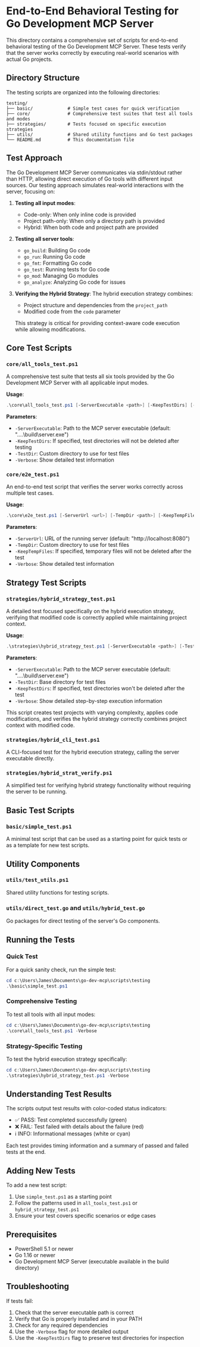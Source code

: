 # End-to-End Behavioral Testing for Go Development MCP Server

This directory contains a comprehensive set of scripts for end-to-end behavioral testing of the Go Development MCP Server. These tests verify that the server works correctly by executing real-world scenarios with actual Go projects.

## Directory Structure

The testing scripts are organized into the following directories:

```
testing/
├── basic/             # Simple test cases for quick verification
├── core/              # Comprehensive test suites that test all tools and modes
├── strategies/        # Tests focused on specific execution strategies
├── utils/             # Shared utility functions and Go test packages
└── README.md          # This documentation file
```

## Test Approach

The Go Development MCP Server communicates via stdin/stdout rather than HTTP, allowing direct execution of Go tools with different input sources. Our testing approach simulates real-world interactions with the server, focusing on:

1. **Testing all input modes**:
   - Code-only: When only inline code is provided
   - Project path-only: When only a directory path is provided
   - Hybrid: When both code and project path are provided

2. **Testing all server tools**:
   - `go_build`: Building Go code
   - `go_run`: Running Go code
   - `go_fmt`: Formatting Go code
   - `go_test`: Running tests for Go code
   - `go_mod`: Managing Go modules
   - `go_analyze`: Analyzing Go code for issues

3. **Verifying the Hybrid Strategy**:
   The hybrid execution strategy combines:
   - Project structure and dependencies from the `project_path`
   - Modified code from the `code` parameter
   
   This strategy is critical for providing context-aware code execution while allowing modifications.

## Core Test Scripts

### `core/all_tools_test.ps1`

A comprehensive test suite that tests all six tools provided by the Go Development MCP Server with all applicable input modes.

**Usage**:

```powershell
.\core\all_tools_test.ps1 [-ServerExecutable <path>] [-KeepTestDirs] [-TestDir <path>] [-Verbose]
```

**Parameters**:

- `-ServerExecutable`: Path to the MCP server executable (default: "..\..\build\server.exe")
- `-KeepTestDirs`: If specified, test directories will not be deleted after testing
- `-TestDir`: Custom directory to use for test files
- `-Verbose`: Show detailed test information

### `core/e2e_test.ps1`

An end-to-end test script that verifies the server works correctly across multiple test cases.

**Usage**:

```powershell
.\core\e2e_test.ps1 [-ServerUrl <url>] [-TempDir <path>] [-KeepTempFiles] [-Verbose]
```

**Parameters**:

- `-ServerUrl`: URL of the running server (default: "http://localhost:8080")
- `-TempDir`: Custom directory to use for test files
- `-KeepTempFiles`: If specified, temporary files will not be deleted after the test
- `-Verbose`: Show detailed test information

## Strategy Test Scripts

### `strategies/hybrid_strategy_test.ps1`

A detailed test focused specifically on the hybrid execution strategy, verifying that modified code is correctly applied while maintaining project context.

**Usage**:

```powershell
.\strategies\hybrid_strategy_test.ps1 [-ServerExecutable <path>] [-TestDir <path>] [-KeepTestDirs] [-Verbose]
```

**Parameters**:

- `-ServerExecutable`: Path to the MCP server executable (default: "..\..\build\server.exe")
- `-TestDir`: Base directory for test files
- `-KeepTestDirs`: If specified, test directories won't be deleted after the test
- `-Verbose`: Show detailed step-by-step execution information

This script creates test projects with varying complexity, applies code modifications, and verifies the hybrid strategy correctly combines project context with modified code.

### `strategies/hybrid_cli_test.ps1`

A CLI-focused test for the hybrid execution strategy, calling the server executable directly.

### `strategies/hybrid_strat_verify.ps1`

A simplified test for verifying hybrid strategy functionality without requiring the server to be running.

## Basic Test Scripts

### `basic/simple_test.ps1`

A minimal test script that can be used as a starting point for quick tests or as a template for new test scripts.

## Utility Components

### `utils/test_utils.ps1`

Shared utility functions for testing scripts.

### `utils/direct_test.go` and `utils/hybrid_test.go`

Go packages for direct testing of the server's Go components.

## Running the Tests

### Quick Test

For a quick sanity check, run the simple test:

```powershell
cd c:\Users\James\Documents\go-dev-mcp\scripts\testing
.\basic\simple_test.ps1
```

### Comprehensive Testing

To test all tools with all input modes:

```powershell
cd c:\Users\James\Documents\go-dev-mcp\scripts\testing
.\core\all_tools_test.ps1 -Verbose
```

### Strategy-Specific Testing

To test the hybrid execution strategy specifically:

```powershell
cd c:\Users\James\Documents\go-dev-mcp\scripts\testing
.\strategies\hybrid_strategy_test.ps1 -Verbose
```

## Understanding Test Results

The scripts output test results with color-coded status indicators:

- ✅ PASS: Test completed successfully (green)
- ❌ FAIL: Test failed with details about the failure (red)
- ℹ️ INFO: Informational messages (white or cyan)

Each test provides timing information and a summary of passed and failed tests at the end.

## Adding New Tests

To add a new test script:

1. Use `simple_test.ps1` as a starting point
2. Follow the patterns used in `all_tools_test.ps1` or `hybrid_strategy_test.ps1`
3. Ensure your test covers specific scenarios or edge cases

## Prerequisites

- PowerShell 5.1 or newer
- Go 1.16 or newer
- Go Development MCP Server (executable available in the build directory)

## Troubleshooting

If tests fail:

1. Check that the server executable path is correct
2. Verify that Go is properly installed and in your PATH
3. Check for any required dependencies
4. Use the `-Verbose` flag for more detailed output
5. Use the `-KeepTestDirs` flag to preserve test directories for inspection
